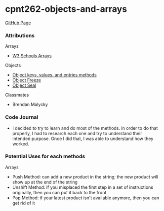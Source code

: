 # cpnt262-objects-and-arrays

[GitHub Page](https://chad-cervantes.github.io/cpnt262-objects-and-arrays/)

### Attributions 

Arrays
- [W3 Schools Arrays](https://www.w3schools.com/js/js_array_methods.asp)

Objects 
- [Object keys, values, and entries methods](https://www.youtube.com/watch?v=VmicKaGcs5g)
- [Object Freeze](https://developer.mozilla.org/en-US/docs/Web/JavaScript/Reference/Global_Objects/Object/freeze)
- [Object Seal](https://developer.mozilla.org/en-US/docs/Web/JavaScript/Reference/Global_Objects/Object/seal)

Classmates 
- Brendan Malycky

### Code Journal

- I decided to try to learn and do most of the methods. In order to do that properly, I had to research each one and try to understand their intended purpose. Once I did that, I was able to understand how they worked.

### Potential Uses for each methods

Arrays
- Push Method: can add a new product in the string; the new product will show up at the end of the string
- Unshift Method: if you misplaced the first step in a set of instructions originally, then you can put it back to the front
- Pop Method: if your latest product isn't available anymore, then you can get rid of it